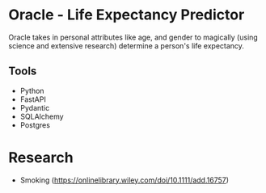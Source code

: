 # Oracle - Life Expectancy Predictor

Oracle takes in personal attributes like age, and gender to magically (using science and extensive research) determine a person's life expectancy.

## Tools

- Python
- FastAPI
- Pydantic
- SQLAlchemy
- Postgres

# Research

- Smoking (https://onlinelibrary.wiley.com/doi/10.1111/add.16757)
